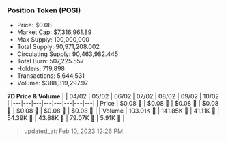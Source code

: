 
  ### Position Token (POSI)
  - Price: $0.08
  - Market Cap: $7,316,961.89
  - Max Supply: 100,000,000
  - Total Supply: 90,971,208.002
  - Circulating Supply: 90,463,982.445
  - Total Burn: 507,225.557
  - Holders: 719,898
  - Transactions: 5,644,531
  - Volume: $388,319,297.97

  **7D Price & Volume**
  | | 04&#x2F;02 | 05&#x2F;02 | 06&#x2F;02 | 07&#x2F;02 | 08&#x2F;02 | 09&#x2F;02 | 10&#x2F;02 |
  |---|---|---|---|---|---|---|---|
  | Price | $0.08 🚀 | $0.08 🔻 | $0.08 🔻 | $0.08 🚀 | $0.08 🚀 | $0.08 🔻 | $0.08 🚀 |
  | Volume | 103.01K 🔻 | 141.85K 🚀 | 41.11K 🔻 | 54.39K 🚀 | 43.88K 🔻 | 79.07K 🚀 | 5.91K 🔻 |

  > updated_at: Feb 10, 2023 12:26 PM
